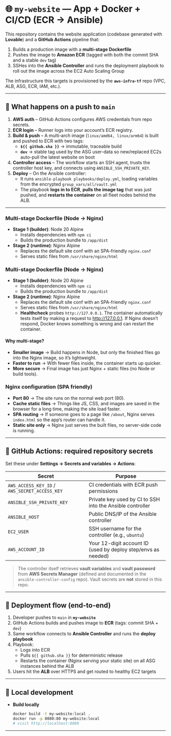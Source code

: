 # 🌐 `my-website` — App + Docker + CI/CD (ECR → Ansible)

This repository contains the website application (codebase generated with **Lovable**) and a **GitHub Actions** pipeline that:

1) Builds a production image with a **multi-stage Dockerfile**  
2) Pushes the image to **Amazon ECR** (tagged with both the commit SHA and a stable `dev` tag)  
3) SSHes into the **Ansible Controller** and runs the deployment playbook to roll out the image across the EC2 Auto Scaling Group

The infrastructure this targets is provisioned by the **`aws-infra-tf`** repo (VPC, ALB, ASG, ECR, IAM, etc.).

---

## 🚀 What happens on a push to `main`

1. **AWS auth** – GitHub Actions configures AWS credentials from repo secrets.  
2. **ECR login** – Runner logs into your account’s ECR registry.  
3. **Build & push** – A multi-arch image (`linux/amd64, linux/arm64`) is built and pushed to ECR with two tags:
   - **`${{ github.sha }}`** → immutable, traceable build
   - **`dev`** → stable tag used by the ASG user-data so new/replaced EC2s auto-pull the latest website on boot
4. **Controller access** – The workflow starts an SSH agent, trusts the controller host key, and connects using `ANSIBLE_SSH_PRIVATE_KEY`.  
5. **Deploy** – On the Ansible controller:
   - It runs `ansible-playbook playbooks/deploy.yml`, loading variables from the encrypted `group_vars/all/vault.yml`
   - The playbook **logs in to ECR**, **pulls the image tag** that was just pushed, and **restarts the container** on all fleet nodes behind the ALB.


---

### Multi-stage Dockerfile (Node → Nginx)
- **Stage 1 (builder)**: Node 20 Alpine
  - Installs dependencies with `npm ci`
  - Builds the production bundle to `/app/dist`
- **Stage 2 (runtime)**: Nginx Alpine
  - Replaces the default site conf with an SPA-friendly `nginx.conf`
  - Serves static files from `/usr/share/nginx/html`
### Multi-stage Dockerfile (Node → Nginx)
- **Stage 1 (builder)**: Node 20 Alpine
  - Installs dependencies with `npm ci`
  - Builds the production bundle to `/app/dist`
- **Stage 2 (runtime)**: Nginx Alpine
  - Replaces the default site conf with an SPA-friendly `nginx.conf`
  - Serves static files from `/usr/share/nginx/html`
  - **Healthcheck** probes `http://127.0.0.1`. The container automatically tests itself by making a request to http://127.0.0.1. If Nginx doesn’t respond, Docker knows something is wrong and can restart the container.

#### Why multi-stage?
- **Smaller image** → Build happens in Node, but only the finished files go into the Nginx image, so it’s lightweight.  
- **Faster to run** → With fewer files inside, the container starts up quicker.  
- **More secure** → Final image has just Nginx + static files (no Node or build tools).  

### Nginx configuration (SPA friendly)
- **Port 80** → The site runs on the normal web port (80).  
- **Cache static files** → Things like JS, CSS, and images are saved in the browser for a long time, making the site load faster.  
- **SPA routing** → If someone goes to a page like `/about`, Nginx serves `index.html` so the app’s router can handle it.  
- **Static site only** → Nginx just serves the built files, no server-side code is running.  

---


## 🔐 GitHub Actions: required repository secrets

Set these under **Settings → Secrets and variables → Actions**:

| Secret | Purpose |
|---|---|
| `AWS_ACCESS_KEY_ID` / `AWS_SECRET_ACCESS_KEY` | CI credentials with ECR push permissions |
| `ANSIBLE_SSH_PRIVATE_KEY` | Private key used by CI to SSH into the Ansible controller |
| `ANSIBLE_HOST` | Public DNS/IP of the Ansible controller |
| `EC2_USER` | SSH username for the controller (e.g., `ubuntu`) |
| `AWS_ACCOUNT_ID` | Your 12-digit account ID (used by deploy step/envs as needed) |

> The controller itself retrieves **vault variables** and **vault password** from **AWS Secrets Manager** (defined and documented in the `ansible-controller-config` repo). Vault secrets are **not** stored in this repo.

---

## 🔄 Deployment flow (end-to-end)

1. Developer pushes to `main` in **`my-website`**  
2. GitHub Actions builds and pushes image to **ECR** (tags: commit SHA + `dev`)  
3. Same workflow connects to **Ansible Controller** and runs the **deploy playbook**  
4. Playbook:
   - Logs into ECR
   - Pulls `${{ github.sha }}` for deterministic release
   - Restarts the container (Nginx serving your static site) on all ASG instances behind the ALB  
5. Users hit the **ALB** over HTTPS and get routed to healthy EC2 targets

---

## 🧪 Local development

- **Build locally**
  ```bash
  docker build -t my-website:local .
  docker run -p 8080:80 my-website:local
  # visit http://localhost:8080

---
